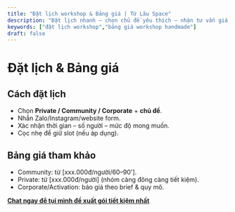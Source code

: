 ```yaml
---
title: "Đặt lịch workshop & Bảng giá | Từ Lâu Space"
description: "Đặt lịch nhanh – chọn chủ đề yêu thích – nhận tư vấn giá hợp lý."
keywords: ["đặt lịch workshop","bảng giá workshop handmade"]
draft: false
---
```


# Đặt lịch & Bảng giá

## Cách đặt lịch
- Chọn **Private / Community / Corporate** + **chủ đề**.
- Nhắn Zalo/Instagram/website form.
- Xác nhận thời gian – số người – mức độ mong muốn.
- Cọc nhẹ để giữ slot (nếu áp dụng).

## Bảng giá tham khảo
- Community: từ [xxx.000đ/người/60–90'].
- Private: từ [xxx.000đ/người] (nhóm càng đông càng tiết kiệm).
- Corporate/Activation: báo giá theo brief & quy mô.

**[Chat ngay để tụi mình đề xuất gói tiết kiệm nhất](/contact)**